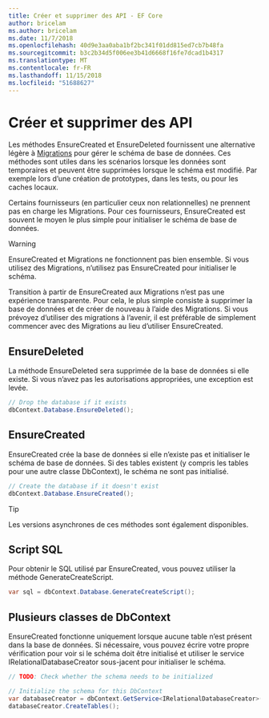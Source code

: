 ```yaml
---
title: Créer et supprimer des API - EF Core
author: bricelam
ms.author: bricelam
ms.date: 11/7/2018
ms.openlocfilehash: 40d9e3aa0aba1bf2bc341f01dd815ed7cb7b48fa
ms.sourcegitcommit: b3c2b34d5f006ee3b41d6668f16fe7dcad1b4317
ms.translationtype: MT
ms.contentlocale: fr-FR
ms.lasthandoff: 11/15/2018
ms.locfileid: "51688627"
---
```

# <a name="create-and-drop-apis"></a>Créer et supprimer des API

Les méthodes EnsureCreated et EnsureDeleted fournissent une alternative légère à [Migrations](migrations/index.md) pour gérer le schéma de base de données. Ces méthodes sont utiles dans les scénarios lorsque les données sont temporaires et peuvent être supprimées lorsque le schéma est modifié. Par exemple lors d’une création de prototypes, dans les tests, ou pour les caches locaux.

Certains fournisseurs (en particulier ceux non relationnelles) ne prennent pas en charge les Migrations. Pour ces fournisseurs, EnsureCreated est souvent le moyen le plus simple pour initialiser le schéma de base de données.

> [!WARNING]
> EnsureCreated et Migrations ne fonctionnent pas bien ensemble. Si vous utilisez des Migrations, n’utilisez pas EnsureCreated pour initialiser le schéma.

Transition à partir de EnsureCreated aux Migrations n’est pas une expérience transparente. Pour cela, le plus simple consiste à supprimer la base de données et de créer de nouveau à l’aide des Migrations. Si vous prévoyez d’utiliser des migrations à l’avenir, il est préférable de simplement commencer avec des Migrations au lieu d’utiliser EnsureCreated.

## <a name="ensuredeleted"></a>EnsureDeleted

La méthode EnsureDeleted sera supprimée de la base de données si elle existe. Si vous n’avez pas les autorisations appropriées, une exception est levée.

``` csharp
// Drop the database if it exists
dbContext.Database.EnsureDeleted();
```

## <a name="ensurecreated"></a>EnsureCreated

EnsureCreated crée la base de données si elle n’existe pas et initialiser le schéma de base de données. Si des tables existent (y compris les tables pour une autre classe DbContext), le schéma ne sont pas initialisé.

``` csharp
// Create the database if it doesn't exist
dbContext.Database.EnsureCreated();
```

> [!TIP]
> Les versions asynchrones de ces méthodes sont également disponibles.

## <a name="sql-script"></a>Script SQL

Pour obtenir le SQL utilisé par EnsureCreated, vous pouvez utiliser la méthode GenerateCreateScript.

``` csharp
var sql = dbContext.Database.GenerateCreateScript();
```

## <a name="multiple-dbcontext-classes"></a>Plusieurs classes de DbContext

EnsureCreated fonctionne uniquement lorsque aucune table n’est présent dans la base de données. Si nécessaire, vous pouvez écrire votre propre vérification pour voir si le schéma doit être initialisé et utiliser le service IRelationalDatabaseCreator sous-jacent pour initialiser le schéma.

``` csharp
// TODO: Check whether the schema needs to be initialized

// Initialize the schema for this DbContext
var databaseCreator = dbContext.GetService<IRelationalDatabaseCreator>();
databaseCreator.CreateTables();
```
